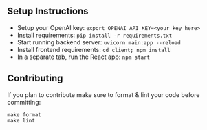 ## Setup Instructions


* Setup your OpenAI key:   `export OPENAI_API_KEY=<your key here>`
* Install requirements:    `pip install -r requirements.txt`
* Start running backend server:    `uvicorn main:app --reload`
* Install frontend requirements:    `cd client; npm install`
* In a separate tab, run the React app:    `npm start`


## Contributing

If you plan to contribute make sure to format & lint your code before committing:
```
make format
make lint
```